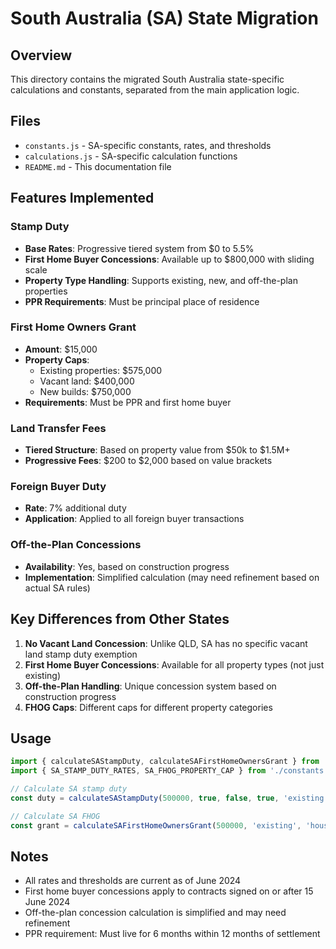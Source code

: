 # South Australia (SA) State Migration

## Overview
This directory contains the migrated South Australia state-specific calculations and constants, separated from the main application logic.

## Files
- `constants.js` - SA-specific constants, rates, and thresholds
- `calculations.js` - SA-specific calculation functions
- `README.md` - This documentation file

## Features Implemented

### Stamp Duty
- **Base Rates**: Progressive tiered system from $0 to 5.5%
- **First Home Buyer Concessions**: Available up to $800,000 with sliding scale
- **Property Type Handling**: Supports existing, new, and off-the-plan properties
- **PPR Requirements**: Must be principal place of residence

### First Home Owners Grant
- **Amount**: $15,000
- **Property Caps**:
  - Existing properties: $575,000
  - Vacant land: $400,000
  - New builds: $750,000
- **Requirements**: Must be PPR and first home buyer

### Land Transfer Fees
- **Tiered Structure**: Based on property value from $50k to $1.5M+
- **Progressive Fees**: $200 to $2,000 based on value brackets

### Foreign Buyer Duty
- **Rate**: 7% additional duty
- **Application**: Applied to all foreign buyer transactions

### Off-the-Plan Concessions
- **Availability**: Yes, based on construction progress
- **Implementation**: Simplified calculation (may need refinement based on actual SA rules)

## Key Differences from Other States

1. **No Vacant Land Concession**: Unlike QLD, SA has no specific vacant land stamp duty exemption
2. **First Home Buyer Concessions**: Available for all property types (not just existing)
3. **Off-the-Plan Handling**: Unique concession system based on construction progress
4. **FHOG Caps**: Different caps for different property categories

## Usage

```javascript
import { calculateSAStampDuty, calculateSAFirstHomeOwnersGrant } from './calculations.js';
import { SA_STAMP_DUTY_RATES, SA_FHOG_PROPERTY_CAP } from './constants.js';

// Calculate SA stamp duty
const duty = calculateSAStampDuty(500000, true, false, true, 'existing');

// Calculate SA FHOG
const grant = calculateSAFirstHomeOwnersGrant(500000, 'existing', 'house', 0, true);
```

## Notes
- All rates and thresholds are current as of June 2024
- First home buyer concessions apply to contracts signed on or after 15 June 2024
- Off-the-plan concession calculation is simplified and may need refinement
- PPR requirement: Must live for 6 months within 12 months of settlement
